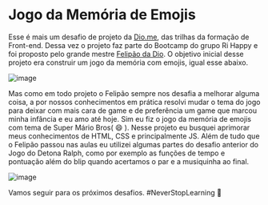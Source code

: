 # Jogo da Memória de Emojis

Esse é mais um desafio de projeto da [Dio.me](https://dio.me), das trilhas da formação de Front-end. Dessa vez o projeto faz parte do Bootcamp do grupo Ri Happy e foi proposto pelo grande mestre [Felipão da Dio](https://www.linkedin.com/in/felipeaguiar-exe/).
O objetivo inicial desse projeto era construir um jogo da memória com emojis, igual esse abaixo.

![image](https://github.com/user-attachments/assets/1549c5e4-b751-4243-b504-958ba9cb7722)

Mas como em todo projeto o Felipão sempre nos desafia a melhorar alguma coisa, a por nossos conhecimentos em prática resolvi mudar o tema do jogo para deixar com mais cara de game e de preferência um game que marcou minha infância e eu amo até hoje. Sim eu fiz o jogo da memória de emojis com tema de Super Mário Bros( 😄 ). 
Nesse projeto eu busquei aprimorar meus conhecimentos de HTML, CSS e principalmente JS. Além de tudo que o Felipão passou nas aulas eu utilizei algumas partes do desafio anterior do Jogo do Detona Ralph, como por exemplo as funções de tempo e pontuação além do blip quando acertamos o par e a musiquinha ao final.  

![image](https://github.com/user-attachments/assets/6288aa7e-4109-456e-b499-f1b90e12c6f7)

Vamos seguir para os próximos desafios. #NeverStopLearning 🚀
